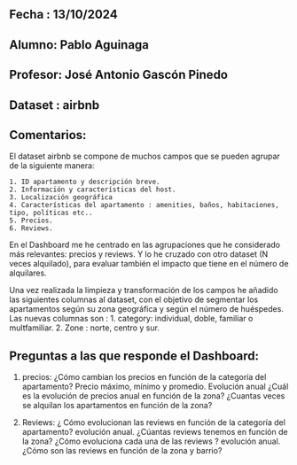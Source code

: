 ## Fecha : 13/10/2024
## Alumno: Pablo Aguinaga
## Profesor: José Antonio Gascón Pinedo
## Dataset : airbnb



## Comentarios: 

El dataset airbnb se compone de muchos campos que se pueden agrupar de la siguiente manera: 

	1. ID apartamento y descripción breve.
	2. Información y características del host.
	3. Localización geográfica
	4. Características del apartamento : amenities, baños, habitaciones, tipo, políticas etc..
	5. Precios.
	6. Reviews.
	
En el Dashboard me he centrado en las agrupaciones que he considerado más relevantes: precios y reviews. Y lo he cruzado con otro dataset (N veces alquilado), para evaluar también el impacto que tiene en el número de alquilares.

Una vez realizada la limpieza y transformación de los campos he añadido las siguientes columnas al dataset, con el objetivo de segmentar los apartamentos según su zona geográfica y según el número de huéspedes. Las nuevas columnas son : 
	1. category: individual, doble, familiar o multfamiliar.
	2. Zone : norte, centro y sur.


## Preguntas a las que responde el Dashboard: 

1. precios: 
¿Cómo cambian los precios en función de la categoría del apartamento? Precio máximo, mínimo y promedio. Evolución anual
¿Cuál es la evolución de precios anual en función de la zona?
¿Cuantas veces se alquilan los apartamentos en función de la zona? 

2. Reviews: 
¿ Cómo evolucionan las reviews en función de la categoría del apartamento? evolución anual.
¿Cúantas reviews tenemos en función de la zona? 
¿Cómo evoluciona cada una de las reviews ? evolución anual.
¿Cómo son las reviews en función de la zona y barrio? 